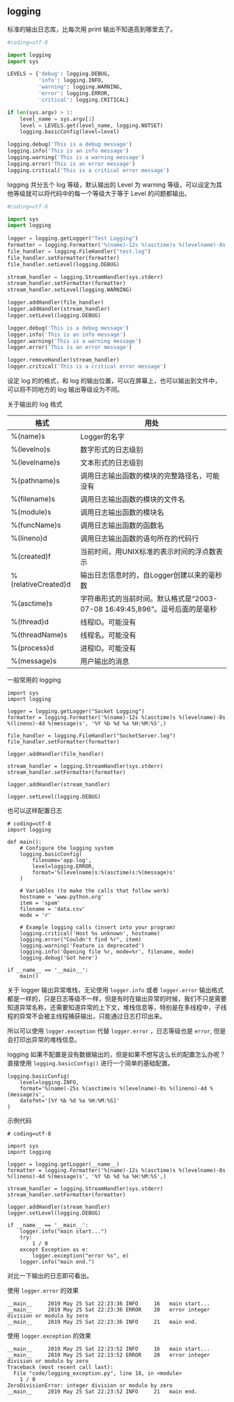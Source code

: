 ## logging

标准的输出日志库，比每次用 print 输出不知道高到哪里去了。

```python
#coding=utf-8

import logging
import sys

LEVELS = {'debug': logging.DEBUG,
          'info': logging.INFO,
          'warning': logging.WARNING,
          'error': logging.ERROR,
          'critical': logging.CRITICAL}

if len(sys.argv) > 1:
    level_name = sys.argv[1]
    level = LEVELS.get(level_name, logging.NOTSET)
    logging.basicConfig(level=level)

logging.debug('This is a debug message')
logging.info('This is an info message')
logging.warning('This is a warning message')
logging.error('This is an error message')
logging.critical('This is a critical error message')

```

logging 共分五个 log 等级，默认输出的 Level 为 warning 等级，可以设定为其他等级就可以将代码中的每一个等级大于等于 Level 的问题都输出。

```python
#coding=utf-8

import sys
import logging
    
logger = logging.getLogger("Test Logging")
formatter = logging.Formatter('%(name)-12s %(asctime)s %(levelname)-8s %(lineno)-4d %(message)s', '%Y%b%d %a %H:%M:%S')
file_handler = logging.FileHandler("test.log")
file_handler.setFormatter(formatter)
file_handler.setLevel(logging.DEBUG)

stream_handler = logging.StreamHandler(sys.stderr)
stream_handler.setFormatter(formatter)
stream_handler.setLevel(logging.WARNING)

logger.addHandler(file_handler)
logger.addHandler(stream_handler)
logger.setLevel(logging.DEBUG)

logger.debug('This is a debug message')
logger.info('This is an info message')
logger.warning('This is a warning message')
logger.error('This is an error message')

logger.removeHandler(stream_handler)
logger.critical('This is a critical error message')

```

设定 log 的的格式，和 log 的输出位置，可以在屏幕上，也可以输出到文件中，可以将不同地方的 log 输出等级设为不同。

关于输出的 log 格式

|格式                                    |用处                                          |
|---                                      |---                                              |
|%(name)s                         | Logger的名字                                       |
|%(levelno)s                      | 数字形式的日志级别                                       |
|%(levelname)s                 |文本形式的日志级别                                       |
|%(pathname)s                | 调用日志输出函数的模块的完整路径名，可能没有                                       |
|%(filename)s                    |调用日志输出函数的模块的文件名                                       |
|%(module)s                     | 调用日志输出函数的模块名                                      |
|%(funcName)s                 |调用日志输出函数的函数名                                     |
|%(lineno)d                        | 调用日志输出函数的语句所在的代码行                                      |
|%(created)f                       | 当前时间，用UNIX标准的表示时间的浮点数表示                                        |
|%(relativeCreated)d        | 输出日志信息时的，自Logger创建以来的毫秒数                                      |
|%(asctime)s                     | 字符串形式的当前时间。默认格式是“2003-07-08 16:49:45,896”。逗号后面的是毫秒                          |
|%(thread)d                      |   线程ID。可能没有                                      |
|%(threadName)s            |  线程名。可能没有                                      |
|%(process)d                    |  进程ID。可能没有                                        |
|%(message)s                 |  用户输出的消息                                     |

一般常用的 logging

```
import sys
import logging

logger = logging.getLogger("Socket Logging")
formatter = logging.Formatter('%(name)-12s %(asctime)s %(levelname)-8s %(lineno)-4d %(message)s', '%Y %b %d %a %H:%M:%S',)

file_handler = logging.FileHandler("SocketServer.log")
file_handler.setFormatter(formatter)

logger.addHandler(file_handler)

stream_handler = logging.StreamHandler(sys.stderr)
stream_handler.setFormatter(formatter)

logger.addHandler(stream_handler)

logger.setLevel(logging.DEBUG)
```

也可以这样配置日志

```
# coding=utf-8
import logging

def main():
    # Configure the logging system
    logging.basicConfig(
        filename='app.log',
        level=logging.ERROR,
        format='%(levelname)s:%(asctime)s:%(message)s'
    )

    # Variables (to make the calls that follow work)
    hostname = 'www.python.org'
    item = 'spam'
    filename = 'data.csv'
    mode = 'r'

    # Example logging calls (insert into your program)
    logging.critical('Host %s unknown', hostname)
    logging.error("Couldn't find %r", item)
    logging.warning('Feature is deprecated')
    logging.info('Opening file %r, mode=%r', filename, mode)
    logging.debug('Got here')

if __name__ == '__main__':
    main()
```

关于 logger 输出异常堆栈，无论使用 `logger.info` 或者 `logger.error` 输出格式都是一样的，只是日志等级不一样，但是有时在输出异常的时候，我们不只是需要知道异常名称，还需要知道异常的上下文，堆栈信息等，特别是在多线程中，子线程的异常不会被主线程捕获输出，只能通过日志打印出来。

所以可以使用 `logger.exception` 代替 `logger.error` ，日志等级也是 `error`, 但是会打印出异常的堆栈信息。

logging 如果不配置是没有数据输出的，但是如果不想写这么长的配置怎么办呢？直接使用 `logging.basicConfig()` 进行一个简单的基础配置。

```
logging.basicConfig(
    level=logging.INFO,
    format='%(name)-25s %(asctime)s %(levelname)-8s %(lineno)-4d %(message)s',
    datefmt='[%Y %b %d %a %H:%M:%S]'
)
```

示例代码

```
# coding=utf-8

import sys
import logging

logger = logging.getLogger(__name__)
formatter = logging.Formatter('%(name)-12s %(asctime)s %(levelname)-8s %(lineno)-4d %(message)s', '%Y %b %d %a %H:%M:%S',)

stream_handler = logging.StreamHandler(sys.stderr)
stream_handler.setFormatter(formatter)

logger.addHandler(stream_handler)
logger.setLevel(logging.DEBUG)

if __name__ == '__main__':
    logger.info("main start...")
    try:
        1 / 0
    except Exception as e:
        logger.exception("error %s", e)
    logger.info("main end.")

```

对比一下输出的日志即可看出。

使用 `logger.error` 的效果

```
__main__     2019 May 25 Sat 22:23:36 INFO     16   main start...
__main__     2019 May 25 Sat 22:23:36 ERROR    20   error integer division or modulo by zero
__main__     2019 May 25 Sat 22:23:36 INFO     21   main end.
```

使用 `logger.exception` 的效果

```
__main__     2019 May 25 Sat 22:23:52 INFO     16   main start...
__main__     2019 May 25 Sat 22:23:52 ERROR    20   error integer division or modulo by zero
Traceback (most recent call last):
  File "code/logging_exception.py", line 18, in <module>
    1 / 0
ZeroDivisionError: integer division or modulo by zero
__main__     2019 May 25 Sat 22:23:52 INFO     21   main end.
```
